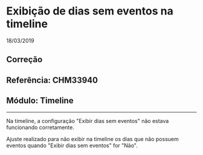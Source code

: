 # Exibição de dias sem eventos na timeline
18/03/2019
## Correção
## Referência: CHM33940
## Módulo: Timeline
***

Na timeline, a configuração "Exibir dias sem eventos" não estava funcionando corretamente.

Ajuste realizado para não exibir na timeline os dias que não possuem eventos quando "Exibir dias sem eventos" for "Não".